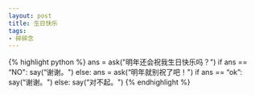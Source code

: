 ```yaml
---
layout: post
title: 生日快乐
tags:
- 碎碎念
---
```


{% highlight python %}
ans = ask("明年还会祝我生日快乐吗？")
if ans == “NO":
     say(“谢谢。")
else:
     ans = ask(“明年就别祝了吧！")
     if ans == “ok”:
          say(“谢谢。")
     else:
          say(“对不起。")
{% endhighlight %}